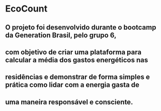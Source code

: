 # EcoCount

## O projeto foi desenvolvido durante o bootcamp da Generation Brasil, pelo grupo 6, 
## com objetivo de criar uma plataforma para calcular a média dos gastos energéticos nas 
## residências e demonstrar de forma simples e prática como lidar com a energia gasta de 
## uma maneira responsável e consciente.
